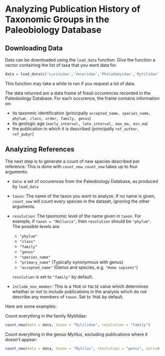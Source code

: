# Analyzing Publication History of Taxonomic Groups in the Paleobiology Database

## Downloading Data

Data can be downloaded using the `load_data` function. Give the function a vector containing the list of taxa
that you want data for.

```r
data = load_data(c('Lucinidae','Veneridae','Pholadomyidae','Mytilidae','Pectinidae'))
```

This function may take a while to run if you request a lot of data.

The data returned are a data frame of fossil occurences recorded in the Paleobiology Database. For each occurence, 
the frame contains information on:

* its taxonmic identification (principally `accepted_name, species_name, phylum, class, order, family, genus`)
* its geologic age (`early_interval, late_interval, max_ma, min_ma`)
* the publication in which it is described (principally `ref_author, ref_pubyr`)


## Analyzing References

The next step is to generate a count of new species described per reference. This is done with `count_new`.
`count_new` takes up to four arguments:

* `data`: a set of occurences from the Paleobiology Database, as produced by `load_data`
* `taxon`: The name of the taxon you want to analyze. If no name is given, `count_new` will count every species in the dataset, ignoring the other arguments.
* `resolution`: The taxonomic level of the name given in `taxon`. For example, if `taxon = "Mollusca"`, then `resolution` should be `"phylum"`. The possible levels are:
  * `"phylum"`
  * `"class"`
  * `"family"`
  * `"genus"`
  * `"species_name"`
  * `"primary_name"` (Typically synonymous with genus)
  * `"accepted_name"` (Genus and species, e.g. `"Homo sapiens"`)
  
  `resolution` is set to `"family"` by default.
* `include_non_member`: This is a `TRUE` or `FALSE` value which determines whether or not to include publications in the analysis which do not describe any members of `taxon`. Set to `TRUE` by default.

Here are some examples:

Count everything in the family Mytilidae:
```r
count_new(data = data, taxon = "Mytilidae", resolution = "family")
```

Count everything in the genus _Mytilus_, excluding publications where it doesn't appear:
```r
count_new(data = data, taxon = "Mytilus", resolution = "genus", include_non_member = FALSE)
```
